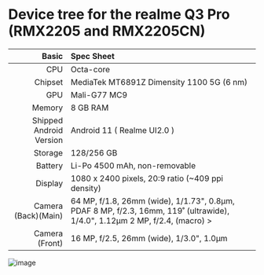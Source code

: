 Device tree for the realme Q3 Pro (RMX2205 and RMX2205CN)
=================================================

| Basic                   | Spec Sheet                                                                                                                     |
| -----------------------:|:------------------------------------------------------------------------------------------------------------------------------ |
| CPU                     | Octa-core                                                                                                                      |
| Chipset                 | MediaTek MT6891Z Dimensity 1100 5G (6 nm)                                                                                                            |
| GPU                     | Mali-G77 MC9                                                                                                                   |
| Memory                  | 8 GB RAM                                                                                                                   |
| Shipped Android Version | Android 11 ( Realme UI2.0 )                                                                                                                           |
| Storage                 | 128/256 GB                                                                                                                      |
| Battery                 | Li-Po 4500 mAh, non-removable                                                                                           |
| Display                 | 1080 x 2400 pixels, 20:9 ratio (~409 ppi density)                                                                              |
| Camera (Back)(Main)     | 64 MP, f/1.8, 26mm (wide), 1/1.73", 0.8µm, PDAF 8 MP, f/2.3, 16mm, 119˚ (ultrawide), 1/4.0", 1.12µm 2 MP, f/2.4, (macro)                                                                >
| Camera (Front)          | 16 MP, f/2.5, 26mm (wide), 1/3.0", 1.0µm                                                                                      |

![image](https://fdn2.gsmarena.com/vv/pics/realme/realme-q3-pro-1.jpg)
